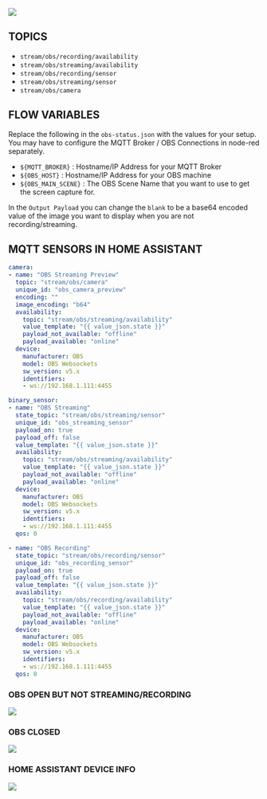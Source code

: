 
![](https://i.imgur.com/lwiYgXK.png)

## TOPICS

- `stream/obs/recording/availability`
- `stream/obs/streaming/availability`
- `stream/obs/recording/sensor`
- `stream/obs/streaming/sensor`
- `stream/obs/camera`

## FLOW VARIABLES

Replace the following in the `obs-status.json` with the values for your setup. You may have to configure the MQTT Broker / OBS Connections in node-red separately.

- `${MQTT_BROKER}` : Hostname/IP Address for your MQTT Broker
- `${OBS_HOST}` : Hostname/IP Address for your OBS machine
- `${OBS_MAIN_SCENE}` : The OBS Scene Name that you want to use to get the screen capture for.

In the `Output Payload` you can change the `blank` to be a base64 encoded value of the image you want to display when you are not recording/streaming.

## MQTT SENSORS IN HOME ASSISTANT

```yaml
camera:
- name: "OBS Streaming Preview"
  topic: "stream/obs/camera"
  unique_id: "obs_camera_preview"
  encoding: ""
  image_encoding: "b64"
  availability:
    topic: "stream/obs/streaming/availability"
    value_template: "{{ value_json.state }}"
    payload_not_available: "offline"
    payload_available: "online"
  device:
    manufacturer: OBS
    model: OBS Websockets
    sw_version: v5.x
    identifiers:
    - ws://192.168.1.111:4455

binary_sensor:
- name: "OBS Streaming"
  state_topic: "stream/obs/streaming/sensor"
  unique_id: "obs_streaming_sensor"
  payload_on: true
  payload_off: false
  value_template: "{{ value_json.state }}"
  availability:
    topic: "stream/obs/streaming/availability"
    value_template: "{{ value_json.state }}"
    payload_not_available: "offline"
    payload_available: "online"
  device:
    manufacturer: OBS
    model: OBS Websockets
    sw_version: v5.x
    identifiers:
    - ws://192.168.1.111:4455
  qos: 0

- name: "OBS Recording"
  state_topic: "stream/obs/recording/sensor"
  unique_id: "obs_recording_sensor"
  payload_on: true
  payload_off: false
  value_template: "{{ value_json.state }}"
  availability:
    topic: "stream/obs/recording/availability"
    value_template: "{{ value_json.state }}"
    payload_not_available: "offline"
    payload_available: "online"
  device:
    manufacturer: OBS
    model: OBS Websockets
    sw_version: v5.x
    identifiers:
    - ws://192.168.1.111:4455
  qos: 0
```

### OBS OPEN BUT NOT STREAMING/RECORDING  
![](https://i.imgur.com/hBlDXd1.png)

### OBS CLOSED  
![](https://i.imgur.com/YTfj4rv.png)

### HOME ASSISTANT DEVICE INFO
![](https://i.imgur.com/mZysmYU.png)